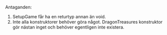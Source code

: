 Antaganden:
1. SetupGame får ha en returtyp annan än void. 
2. Inte alla konstruktorer behöver göra något. DragonTreasures konstruktor gör nästan inget och behöver egentligen inte existera.
